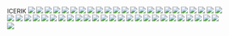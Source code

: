 ICERIK
<img src="https://raw.githubusercontent.com/KursatCAKAL/AZURE/master/Azure%20Mobile%20Backend/ms_10.g%C3%BCn_azure_1.png">
<img src="https://raw.githubusercontent.com/KursatCAKAL/AZURE/master/Azure%20Mobile%20Backend/ms_10.g%C3%BCn_azure_2.png">
<img src="https://raw.githubusercontent.com/KursatCAKAL/AZURE/master/Azure%20Mobile%20Backend/ms_10.g%C3%BCn_azure_3.png">
<img src="https://raw.githubusercontent.com/KursatCAKAL/AZURE/master/Azure%20Mobile%20Backend/ms_10.g%C3%BCn_azure_4.png">
<img src="https://raw.githubusercontent.com/KursatCAKAL/AZURE/master/Azure%20Mobile%20Backend/ms_10.g%C3%BCn_azure_5.png">
<img src="https://raw.githubusercontent.com/KursatCAKAL/AZURE/master/Azure%20Mobile%20Backend/ms_10.g%C3%BCn_azure_6.png">
<img src="https://raw.githubusercontent.com/KursatCAKAL/AZURE/master/Azure%20Mobile%20Backend/ms_10.g%C3%BCn_azure_7.png">
<img src="https://raw.githubusercontent.com/KursatCAKAL/AZURE/master/Azure%20Mobile%20Backend/ms_10.g%C3%BCn_azure_8.png">
<img src="https://raw.githubusercontent.com/KursatCAKAL/AZURE/master/Azure%20Mobile%20Backend/ms_10.g%C3%BCn_azure_9.png">
<img src="https://raw.githubusercontent.com/KursatCAKAL/AZURE/master/Azure%20Mobile%20Backend/ms_10.g%C3%BCn_azure_10.png">
<img src="https://raw.githubusercontent.com/KursatCAKAL/AZURE/master/Azure%20Mobile%20Backend/ms_10.g%C3%BCn_azure_11.png">
<img src="https://raw.githubusercontent.com/KursatCAKAL/AZURE/master/Azure%20Mobile%20Backend/ms_10.g%C3%BCn_azure_12.png">
<img src="https://raw.githubusercontent.com/KursatCAKAL/AZURE/master/Azure%20Mobile%20Backend/ms_10.g%C3%BCn_azure_13.png">
<img src="https://raw.githubusercontent.com/KursatCAKAL/AZURE/master/Azure%20Mobile%20Backend/ms_10.g%C3%BCn_azure_14.png">
<img src="https://raw.githubusercontent.com/KursatCAKAL/AZURE/master/Azure%20Mobile%20Backend/ms_10.g%C3%BCn_azure_15.png">
<img src="https://raw.githubusercontent.com/KursatCAKAL/AZURE/master/Azure%20Mobile%20Backend/ms_10.g%C3%BCn_azure_16.png">
<img src="https://raw.githubusercontent.com/KursatCAKAL/AZURE/master/Azure%20Mobile%20Backend/ms_10.g%C3%BCn_azure_17.png">
<img src="https://raw.githubusercontent.com/KursatCAKAL/AZURE/master/Azure%20Mobile%20Backend/ms_10.g%C3%BCn_azure_18.png">
<img src="https://raw.githubusercontent.com/KursatCAKAL/AZURE/master/Azure%20Mobile%20Backend/ms_10.g%C3%BCn_azure_19.png">
<img src="https://raw.githubusercontent.com/KursatCAKAL/AZURE/master/Azure%20Mobile%20Backend/ms_10.g%C3%BCn_azure_20.png">
<img src="https://raw.githubusercontent.com/KursatCAKAL/AZURE/master/Azure%20Mobile%20Backend/ms_10.g%C3%BCn_azure_21.png">
<img src="https://raw.githubusercontent.com/KursatCAKAL/AZURE/master/Azure%20Mobile%20Backend/ms_10.g%C3%BCn_azure_22.png">
<img src="https://raw.githubusercontent.com/KursatCAKAL/AZURE/master/Azure%20Mobile%20Backend/ms_10.g%C3%BCn_azure_23.png">
<img src="https://raw.githubusercontent.com/KursatCAKAL/AZURE/master/Azure%20Mobile%20Backend/ms_10.g%C3%BCn_azure_24.png">
<img src="https://raw.githubusercontent.com/KursatCAKAL/AZURE/master/Azure%20Mobile%20Backend/ms_10.g%C3%BCn_azure_25.png">
<img src="https://raw.githubusercontent.com/KursatCAKAL/AZURE/master/Azure%20Mobile%20Backend/ms_10.g%C3%BCn_azure_26.png">
<img src="https://raw.githubusercontent.com/KursatCAKAL/AZURE/master/Azure%20Mobile%20Backend/ms_10.g%C3%BCn_azure_27.png">
<img src="https://raw.githubusercontent.com/KursatCAKAL/AZURE/master/Azure%20Mobile%20Backend/ms_10.g%C3%BCn_azure_28.png">
<img src="https://raw.githubusercontent.com/KursatCAKAL/AZURE/master/Azure%20Mobile%20Backend/ms_10.g%C3%BCn_azure_29.png">
<img src="https://raw.githubusercontent.com/KursatCAKAL/AZURE/master/Azure%20Mobile%20Backend/ms_10.g%C3%BCn_azure_30.png">
<img src="https://raw.githubusercontent.com/KursatCAKAL/AZURE/master/Azure%20Mobile%20Backend/ms_10.g%C3%BCn_azure_31.png">
<img src="https://raw.githubusercontent.com/KursatCAKAL/AZURE/master/Azure%20Mobile%20Backend/ms_10.g%C3%BCn_azure_32.png">
<img src="https://raw.githubusercontent.com/KursatCAKAL/AZURE/master/Azure%20Mobile%20Backend/ms_10.g%C3%BCn_azure_33.png">
<img src="https://raw.githubusercontent.com/KursatCAKAL/AZURE/master/Azure%20Mobile%20Backend/ms_10.g%C3%BCn_azure_34.png">
<img src="https://raw.githubusercontent.com/KursatCAKAL/AZURE/master/Azure%20Mobile%20Backend/ms_10.g%C3%BCn_azure_35.png">
<img src="https://raw.githubusercontent.com/KursatCAKAL/AZURE/master/Azure%20Mobile%20Backend/ms_10.g%C3%BCn_azure_36.png">
<img src="https://raw.githubusercontent.com/KursatCAKAL/AZURE/master/Azure%20Mobile%20Backend/ms_10.g%C3%BCn_azure_37.png">
<img src="https://raw.githubusercontent.com/KursatCAKAL/AZURE/master/Azure%20Mobile%20Backend/ms_10.g%C3%BCn_azure_38.png">
<img src="https://raw.githubusercontent.com/KursatCAKAL/AZURE/master/Azure%20Mobile%20Backend/ms_10.g%C3%BCn_azure_39.png">
<img src="https://raw.githubusercontent.com/KursatCAKAL/AZURE/master/Azure%20Mobile%20Backend/ms_10.g%C3%BCn_azure_40.png">
<img src="https://raw.githubusercontent.com/KursatCAKAL/AZURE/master/Azure%20Mobile%20Backend/ms_10.g%C3%BCn_azure_41.png">
<img src="https://raw.githubusercontent.com/KursatCAKAL/AZURE/master/Azure%20Mobile%20Backend/ms_10.g%C3%BCn_azure_42.png">
<img src="https://raw.githubusercontent.com/KursatCAKAL/AZURE/master/Azure%20Mobile%20Backend/ms_10.g%C3%BCn_azure_43.png">
<img src="https://raw.githubusercontent.com/KursatCAKAL/AZURE/master/Azure%20Mobile%20Backend/ms_10.g%C3%BCn_azure_44.png">
<img src="https://raw.githubusercontent.com/KursatCAKAL/AZURE/master/Azure%20Mobile%20Backend/ms_10.g%C3%BCn_azure_45.png">
<img src="https://raw.githubusercontent.com/KursatCAKAL/AZURE/master/Azure%20Mobile%20Backend/ms_10.g%C3%BCn_azure_46.png">
<img src="https://raw.githubusercontent.com/KursatCAKAL/AZURE/master/Azure%20Mobile%20Backend/ms_10.g%C3%BCn_azure_47.png">
<img src="https://raw.githubusercontent.com/KursatCAKAL/AZURE/master/Azure%20Mobile%20Backend/ms_10.g%C3%BCn_azure_48.png">
<img src="https://raw.githubusercontent.com/KursatCAKAL/AZURE/master/Azure%20Mobile%20Backend/ms_10.g%C3%BCn_azure_49.png">

